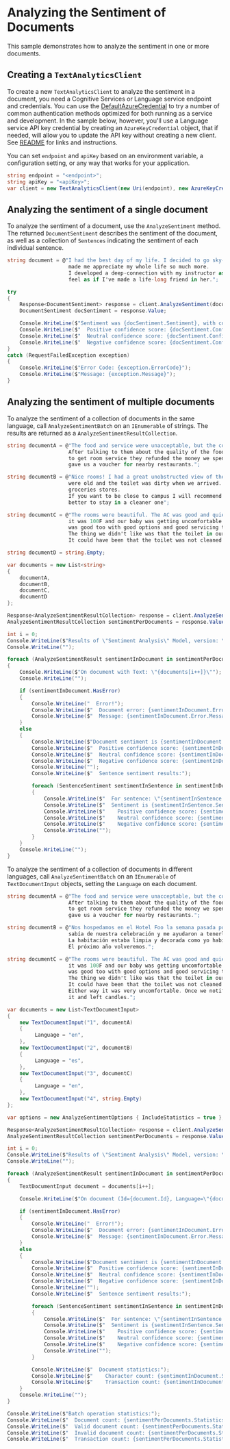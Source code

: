 # Analyzing the Sentiment of Documents

This sample demonstrates how to analyze the sentiment in one or more documents.

## Creating a `TextAnalyticsClient`

To create a new `TextAnalyticsClient` to analyze the sentiment in a document, you need a Cognitive Services or Language service endpoint and credentials.  You can use the [DefaultAzureCredential][DefaultAzureCredential] to try a number of common authentication methods optimized for both running as a service and development.  In the sample below, however, you'll use a Language service API key credential by creating an `AzureKeyCredential` object, that if needed, will allow you to update the API key without creating a new client. See [README][README] for links and instructions.

You can set `endpoint` and `apiKey` based on an environment variable, a configuration setting, or any way that works for your application.

```C# Snippet:CreateTextAnalyticsClient
string endpoint = "<endpoint>";
string apiKey = "<apiKey>";
var client = new TextAnalyticsClient(new Uri(endpoint), new AzureKeyCredential(apiKey));
```

## Analyzing the sentiment of a single document

To analyze the sentiment of a document, use the `AnalyzeSentiment` method.  The returned `DocumentSentiment` describes the sentiment of the document, as well as a collection of `Sentences` indicating the sentiment of each individual sentence.

```C# Snippet:AnalyzeSentiment
string document = @"I had the best day of my life. I decided to go sky-diving and it
                    made me appreciate my whole life so much more.
                    I developed a deep-connection with my instructor as well, and I
                    feel as if I've made a life-long friend in her.";

try
{
    Response<DocumentSentiment> response = client.AnalyzeSentiment(document);
    DocumentSentiment docSentiment = response.Value;

    Console.WriteLine($"Sentiment was {docSentiment.Sentiment}, with confidence scores: ");
    Console.WriteLine($"  Positive confidence score: {docSentiment.ConfidenceScores.Positive}.");
    Console.WriteLine($"  Neutral confidence score: {docSentiment.ConfidenceScores.Neutral}.");
    Console.WriteLine($"  Negative confidence score: {docSentiment.ConfidenceScores.Negative}.");
}
catch (RequestFailedException exception)
{
    Console.WriteLine($"Error Code: {exception.ErrorCode}");
    Console.WriteLine($"Message: {exception.Message}");
}
```

## Analyzing the sentiment of multiple documents

To analyze the sentiment of a collection of documents in the same language, call `AnalyzeSentimentBatch` on an `IEnumerable` of strings.  The results are returned as a `AnalyzeSentimentResultCollection`.

```C# Snippet:TextAnalyticsSample2AnalyzeSentimentConvenience
string documentA = @"The food and service were unacceptable, but the concierge were nice.
                    After talking to them about the quality of the food and the process
                    to get room service they refunded the money we spent at the restaurant and
                    gave us a voucher for nearby restaurants.";

string documentB = @"Nice rooms! I had a great unobstructed view of the Microsoft campus but bathrooms
                    were old and the toilet was dirty when we arrived. It was close to bus stops and
                    groceries stores.
                    If you want to be close to campus I will recommend it, otherwise, might be
                    better to stay in a cleaner one";

string documentC = @"The rooms were beautiful. The AC was good and quiet, which was key for us as outside
                    it was 100F and our baby was getting uncomfortable because of the heat. The breakfast
                    was good too with good options and good servicing times.
                    The thing we didn't like was that the toilet in our bathroom was smelly.
                    It could have been that the toilet was not cleaned before we arrived.";

string documentD = string.Empty;

var documents = new List<string>
{
    documentA,
    documentB,
    documentC,
    documentD
};

Response<AnalyzeSentimentResultCollection> response = client.AnalyzeSentimentBatch(documents);
AnalyzeSentimentResultCollection sentimentPerDocuments = response.Value;

int i = 0;
Console.WriteLine($"Results of \"Sentiment Analysis\" Model, version: \"{sentimentPerDocuments.ModelVersion}\"");
Console.WriteLine("");

foreach (AnalyzeSentimentResult sentimentInDocument in sentimentPerDocuments)
{
    Console.WriteLine($"On document with Text: \"{documents[i++]}\"");
    Console.WriteLine("");

    if (sentimentInDocument.HasError)
    {
        Console.WriteLine("  Error!");
        Console.WriteLine($"  Document error: {sentimentInDocument.Error.ErrorCode}.");
        Console.WriteLine($"  Message: {sentimentInDocument.Error.Message}");
    }
    else
    {
        Console.WriteLine($"Document sentiment is {sentimentInDocument.DocumentSentiment.Sentiment}, with confidence scores: ");
        Console.WriteLine($"  Positive confidence score: {sentimentInDocument.DocumentSentiment.ConfidenceScores.Positive}.");
        Console.WriteLine($"  Neutral confidence score: {sentimentInDocument.DocumentSentiment.ConfidenceScores.Neutral}.");
        Console.WriteLine($"  Negative confidence score: {sentimentInDocument.DocumentSentiment.ConfidenceScores.Negative}.");
        Console.WriteLine("");
        Console.WriteLine($"  Sentence sentiment results:");

        foreach (SentenceSentiment sentimentInSentence in sentimentInDocument.DocumentSentiment.Sentences)
        {
            Console.WriteLine($"  For sentence: \"{sentimentInSentence.Text}\"");
            Console.WriteLine($"  Sentiment is {sentimentInSentence.Sentiment}, with confidence scores: ");
            Console.WriteLine($"    Positive confidence score: {sentimentInSentence.ConfidenceScores.Positive}.");
            Console.WriteLine($"    Neutral confidence score: {sentimentInSentence.ConfidenceScores.Neutral}.");
            Console.WriteLine($"    Negative confidence score: {sentimentInSentence.ConfidenceScores.Negative}.");
            Console.WriteLine("");
        }
    }
    Console.WriteLine("");
}
```

To analyze the sentiment of a collection of documents in different languages, call `AnalyzeSentimentBatch` on an `IEnumerable` of `TextDocumentInput` objects, setting the `Language` on each document.

```C# Snippet:TextAnalyticsSample2AnalyzeSentimentBatch
string documentA = @"The food and service were unacceptable, but the concierge were nice.
                    After talking to them about the quality of the food and the process
                    to get room service they refunded the money we spent at the restaurant and
                    gave us a voucher for nearby restaurants.";

string documentB = @"Nos hospedamos en el Hotel Foo la semana pasada por nuestro aniversario. La gerencia
                    sabía de nuestra celebración y me ayudaron a tenerle una sorpresa a mi pareja.
                    La habitación estaba limpia y decorada como yo había pedido. Una gran experiencia.
                    El próximo año volveremos.";

string documentC = @"The rooms were beautiful. The AC was good and quiet, which was key for us as outside
                    it was 100F and our baby was getting uncomfortable because of the heat. The breakfast
                    was good too with good options and good servicing times.
                    The thing we didn't like was that the toilet in our bathroom was smelly.
                    It could have been that the toilet was not cleaned before we arrived.
                    Either way it was very uncomfortable. Once we notified the staff, they came and cleaned
                    it and left candles.";

var documents = new List<TextDocumentInput>
{
    new TextDocumentInput("1", documentA)
    {
         Language = "en",
    },
    new TextDocumentInput("2", documentB)
    {
         Language = "es",
    },
    new TextDocumentInput("3", documentC)
    {
         Language = "en",
    },
    new TextDocumentInput("4", string.Empty)
};

var options = new AnalyzeSentimentOptions { IncludeStatistics = true };

Response<AnalyzeSentimentResultCollection> response = client.AnalyzeSentimentBatch(documents, options);
AnalyzeSentimentResultCollection sentimentPerDocuments = response.Value;

int i = 0;
Console.WriteLine($"Results of \"Sentiment Analysis\" Model, version: \"{sentimentPerDocuments.ModelVersion}\"");
Console.WriteLine("");

foreach (AnalyzeSentimentResult sentimentInDocument in sentimentPerDocuments)
{
    TextDocumentInput document = documents[i++];

    Console.WriteLine($"On document (Id={document.Id}, Language=\"{document.Language}\"):");

    if (sentimentInDocument.HasError)
    {
        Console.WriteLine("  Error!");
        Console.WriteLine($"  Document error: {sentimentInDocument.Error.ErrorCode}.");
        Console.WriteLine($"  Message: {sentimentInDocument.Error.Message}");
    }
    else
    {
        Console.WriteLine($"Document sentiment is {sentimentInDocument.DocumentSentiment.Sentiment}, with confidence scores: ");
        Console.WriteLine($"  Positive confidence score: {sentimentInDocument.DocumentSentiment.ConfidenceScores.Positive}.");
        Console.WriteLine($"  Neutral confidence score: {sentimentInDocument.DocumentSentiment.ConfidenceScores.Neutral}.");
        Console.WriteLine($"  Negative confidence score: {sentimentInDocument.DocumentSentiment.ConfidenceScores.Negative}.");
        Console.WriteLine("");
        Console.WriteLine($"  Sentence sentiment results:");

        foreach (SentenceSentiment sentimentInSentence in sentimentInDocument.DocumentSentiment.Sentences)
        {
            Console.WriteLine($"  For sentence: \"{sentimentInSentence.Text}\"");
            Console.WriteLine($"  Sentiment is {sentimentInSentence.Sentiment}, with confidence scores: ");
            Console.WriteLine($"    Positive confidence score: {sentimentInSentence.ConfidenceScores.Positive}.");
            Console.WriteLine($"    Neutral confidence score: {sentimentInSentence.ConfidenceScores.Neutral}.");
            Console.WriteLine($"    Negative confidence score: {sentimentInSentence.ConfidenceScores.Negative}.");
            Console.WriteLine("");
        }

        Console.WriteLine($"  Document statistics:");
        Console.WriteLine($"    Character count: {sentimentInDocument.Statistics.CharacterCount}");
        Console.WriteLine($"    Transaction count: {sentimentInDocument.Statistics.TransactionCount}");
    }
    Console.WriteLine("");
}

Console.WriteLine($"Batch operation statistics:");
Console.WriteLine($"  Document count: {sentimentPerDocuments.Statistics.DocumentCount}");
Console.WriteLine($"  Valid document count: {sentimentPerDocuments.Statistics.ValidDocumentCount}");
Console.WriteLine($"  Invalid document count: {sentimentPerDocuments.Statistics.InvalidDocumentCount}");
Console.WriteLine($"  Transaction count: {sentimentPerDocuments.Statistics.TransactionCount}");
```

[DefaultAzureCredential]: https://github.com/Azure/azure-sdk-for-net/blob/main/sdk/identity/Azure.Identity/README.md
[README]: https://github.com/Azure/azure-sdk-for-net/blob/main/sdk/textanalytics/Azure.AI.TextAnalytics/README.md
